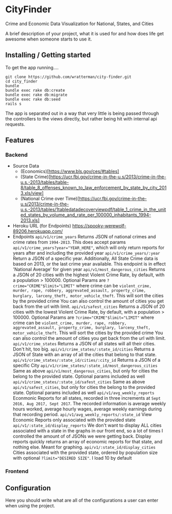 # CityFinder
Crime and Economic Data Visualization for National, States, and Cities

A brief description of your project, what it is used for and how does life get
awesome when someone starts to use it.

## Installing / Getting started

To get the app running....

```shell
git clone https://github.com/wratterman/city-finder.git
cd city_finder
bundle
bundle exec rake db:create
bundle exec rake db:migrate
bundle exec rake db:seed
rails s
```

The app is separated out in a way that very little is being passed through the controllers
to the views directly, but rather being hit with internal api requests.

## Features

### Backend
* Source Data
  - (Economics)[https://www.bls.gov/ces/#tables]
  - (State Crime)[https://ucr.fbi.gov/crime-in-the-u.s/2013/crime-in-the-u.s.-2013/tables/table-8/table_8_offenses_known_to_law_enforcement_by_state_by_city_2013.xls/view]
  - (National Crime over Time)[https://ucr.fbi.gov/crime-in-the-u.s/2013/crime-in-the-u.s.-2013/tables/1tabledatadecoverviewpdf/table_1_crime_in_the_united_states_by_volume_and_rate_per_100000_inhabitants_1994-2013.xls]
* Heroku URL (for Endpoints)
  https://spooky-werewolf-89206.herokuapp.com/
* Endpoints
  `api/v1/crime_years` Returns JSON of national crimes and crime rates from `1994-2013`. This does accept params `api/v1/crime_years?year="YEAR_HERE"`, which will only return reports for years after and including the provided year
  `api/v1/crime_years/:year` Return a JSON of a specific year. Additionally, All State Crime data is based on 2013, or the last crime year available. This endpoint is in effect 'National Average' for given year
  `api/v1/most_dangerous_cities` Returns a JSON of 20 cities with the highest Violent Crime Rate, by default, with a population > 100000. Optional Params are `?crime="CRIME"$limit="LIMIT"` where crime can be `violent_crime, murder, rape, robbery, aggrevated_assault, property_crime, burglary, larceny_theft, motor_vehicle_theft`. This will sort the cities by the provided crime You can also control the amount of cities you get back from the url with limit.
  `api/v1/safest_cities` Returns a JSON of 20 cities with the lowest Violent Crime Rate, by default, with a population > 100000. Optional Params are `?crime="CRIME"$limit="LIMIT"` where crime can be `violent_crime, murder, rape, robbery, aggrevated_assault, property_crime, burglary, larceny_theft, motor_vehicle_theft`. This will sort the cities by the provided crime You can also control the amount of cities you get back from the url with limit.
  `api/v1/crime_states` Returns a JSON of all states will all their cities. Don't hit, too big.
  `api/v1/crime_states/:state_id/cities` Returns a JSON of State with an array of all the cities that belong to that state.
  `api/v1/crime_states/:state_id/cities/:city_id` Returns a JSON of a specific City
  `api/v1/crime_states/:state_id/most_dangerous_cities` Same as above `api/v1/most_dangerous_cities`, but only for cities the belong to the provided state. Optional params included as well
  `api/v1/crime_states/:state_id/safest_cities` Same as above `api/v1/safest_cities`, but only for cities the belong to the provided state. Optional params included as well
  `api/v1/avg_weekly_reports` Econmonic Reports for all states, recorded in three increments at `Sept 2016, Aug 2017, Sept 2017`. The recorded information is average weekly hours worked, average hourly wages, average weekly earnings during that recording period.
  `api/v1/avg_weekly_reports/:state_id` View Economic Reports only associated with the provided state
  `api/v1/:state_id/display_reports` We don't want to display ALL cities associated with a state in the graphs in our front end, so a lot of times I controlled the amount of of JSONs we were getting back. Display reports quickly returns an array of economic reports for that state, and nothing else. Meant for graphing.
  `api/v1/:state_id/display_cities` Cities associated with the provided state, ordered by population size with optional `?limit="DESIRED SIZE"`. I load 10 by default

### Frontend

## Configuration

Here you should write what are all of the configurations a user can enter when
using the project.
